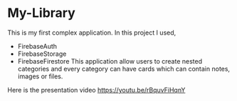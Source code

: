 # My-Library
This is my first complex application.
In this project I used,
- FirebaseAuth
- FirebaseStorage
- FirebaseFirestore
This application allow users to create nested categories and every category can have cards which can contain notes, images or files.

Here is the presentation video
https://youtu.be/rBquvFiHqnY
